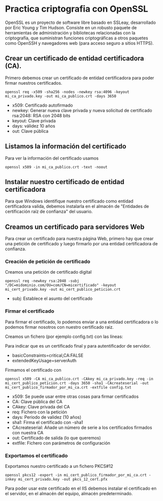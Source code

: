# Practica criptografia con OpenSSL

OpenSSL es un proyecto de software libre basado en SSLeay, desarrollado por Eric Young y Tim Hudson.
Consiste en un robusto paquete de herramientas de administración y bibliotecas relacionadas con la criptografía, 
que suministran funciones criptográficas a otros paquetes como OpenSSH y navegadores web (para acceso seguro a sitios HTTPS).

## Crear un certificado de entidad certificadora (CA).

Primero debemos crear un certificado de entidad certificadora para poder firmar nuestros certificados.

``` shell
openssl req -x509 -sha256 -nodes -newkey rsa:4096 -keyout mi_ca_privado.key -out mi_ca_publico.crt -days 3650
```

- x509: Certificado autofirmado
- newkey: Generar nueva clave privada y nueva solicitud de certificado rsa:2048: RSA con 2048 bits
- keyout: Clave privada
- days: válidez 10 años
- out: Clave pública

## Listamos la información del certificado

Para ver la información del certificado usamos

``` shell
openssl x509 -in mi_ca_publico.crt -text -noout
```

## Instalar nuestro certificado de entidad certificadora

Para que Windows identifique nuestro certificado como entidad certificadora valida,
debemos instalarla en el almacén de "Entidades de certificación raíz de confianza" del usuario.

## Creamos un certificado para servidores Web

Para crear un certificado para nuestra página Web, primero hay que crear una petición de certificado y luego firmarlo por una entidad certificadora de confianza.

### Creación de petición de certificado

Creamos una petición de certificado digital

``` shell
openssl req -newkey rsa:2048 -subj "/DC=midominio.com/OU=com/CN=micertificado" -keyout mi_cert_privado.key -out mi_cert_publico_peticion.crt
```

- subj: Establece el asunto del certificado

### Firmar el certificado

Para firmar el certificado, lo podemos enviar a una entidad certificadora o lo podemos firmar nosotros con nuestro certificado raiz.

Creamos un fichero (por ejemplo config.txt) con las líneas:

Para indicar que es un certificado final y para autentificador de servidor.

- basicConstraints=critical,CA:FALSE
- extendedKeyUsage=serverAuth

Firmamos el certificado con 

``` shell
openssl x509 -CA mi_ca_publico.crt -CAkey mi_ca_privado.key -req -in mi_cert_publico_peticion.crt -days 3650 -sha1 -CAcreateserial -out mi_cert_publico_firmador_por_mi_ca.crt -extfile config.txt
```

- x509: Se puede usar entre otras cosas para firmar certificados
- CA: Clave pública del CA
- CAkey: Clave privada del CA
- req: Fichero con la petición
- days: Periodo de validez (10 años)
- sha1: Firma el certificado con -sha1
- CAcreateserial: Añade un número de serie a los certificados firmados con nuestra CA
- out: Certificado de salida (lo que queremos)
- extfile: Fichero con parámetros de configuración


### Exportamos el certificado 

Exportamos nuestro certificado a un fichero PKCS#12

``` shell
openssl pkcs12 -export -in mi_cert_publico_firmador_por_mi_ca.crt -inkey mi_cert_privado.key -out pkcs_12_cert.pfx
```

Para poder usar este certificado en el IIS debemos instalar el certificado en el servidor, en el almacén del equipo, almacén predeterminado.